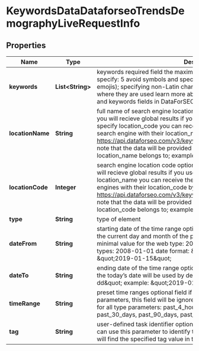 

# KeywordsDataDataforseoTrendsDemographyLiveRequestInfo


## Properties

| Name | Type | Description | Notes |
|------------ | ------------- | ------------- | -------------|
|**keywords** | **List&lt;String&gt;** | keywords required field the maximum number of keywords you can specify: 5 avoid symbols and special characters (e.g., UTF symbols, emojis); specifying non-Latin characters, you’ll get data for the countries where they are used learn more about rules and limitations of keyword and keywords fields in DataForSEO APIs in this Help Center article |  [optional] |
|**locationName** | **String** | full name of search engine location optional field if you don’t use this field, you will recieve global results if you use this field, you don’t need to specify location_code you can receive the list of available locations of the search engine with their location_name by making a separate request to https://api.dataforseo.com/v3/keywords_data/dataforseo_trends/locations note that the data will be provided for the country the specified location_name belongs to; example: United Kingdom |  [optional] |
|**locationCode** | **Integer** | search engine location code optional field if you don’t use this field, you will recieve global results if you use this field, you don’t need to specify location_name you can receive the list of available locations of the search engines with their location_code by making a separate request to https://api.dataforseo.com/v3/keywords_data/dataforseo_trends/locations note that the data will be provided for the country the specified location_code belongs to; example: 2840 |  [optional] |
|**type** | **String** | type of element |  [optional] |
|**dateFrom** | **String** | starting date of the time range optional field if you don’t specify this field, the current day and month of the preceding year will be used by default minimal value for the web type: 2004-01-01 minimal value for other types: 2008-01-01 date format: \&quot;yyyy-mm-dd\&quot; example: \&quot;2019-01-15\&quot; |  [optional] |
|**dateTo** | **String** | ending date of the time range optional field if you don’t specify this field, the today’s date will be used by default date format: \&quot;yyyy-mm-dd\&quot; example: \&quot;2019-01-15\&quot; |  [optional] |
|**timeRange** | **String** | preset time ranges optional field if you specify date_from or date_to parameters, this field will be ignored when setting a task possible values for all type parameters: past_4_hours, past_day, past_7_days, past_30_days, past_90_days, past_12_months, past_5_years |  [optional] |
|**tag** | **String** | user-defined task identifier optional field the character limit is 255 you can use this parameter to identify the task and match it with the result you will find the specified tag value in the data object of the response |  [optional] |



